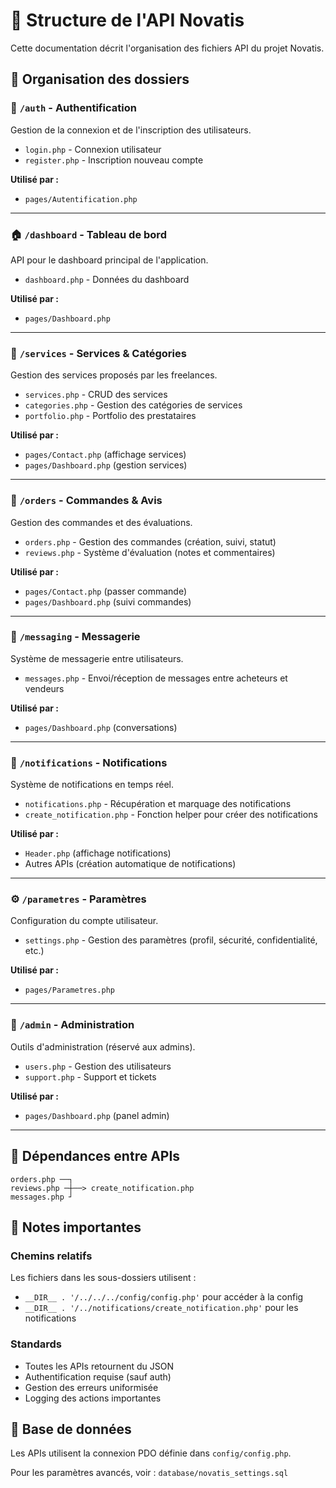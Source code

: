 # 📁 Structure de l'API Novatis

Cette documentation décrit l'organisation des fichiers API du projet Novatis.

## 📂 Organisation des dossiers

### 🔐 `/auth` - Authentification
Gestion de la connexion et de l'inscription des utilisateurs.
- `login.php` - Connexion utilisateur
- `register.php` - Inscription nouveau compte

**Utilisé par :**
- `pages/Autentification.php`

---

### 🏠 `/dashboard` - Tableau de bord
API pour le dashboard principal de l'application.
- `dashboard.php` - Données du dashboard

**Utilisé par :**
- `pages/Dashboard.php`

---

### 💼 `/services` - Services & Catégories
Gestion des services proposés par les freelances.
- `services.php` - CRUD des services
- `categories.php` - Gestion des catégories de services
- `portfolio.php` - Portfolio des prestataires

**Utilisé par :**
- `pages/Contact.php` (affichage services)
- `pages/Dashboard.php` (gestion services)

---

### 🛒 `/orders` - Commandes & Avis
Gestion des commandes et des évaluations.
- `orders.php` - Gestion des commandes (création, suivi, statut)
- `reviews.php` - Système d'évaluation (notes et commentaires)

**Utilisé par :**
- `pages/Contact.php` (passer commande)
- `pages/Dashboard.php` (suivi commandes)

---

### 💬 `/messaging` - Messagerie
Système de messagerie entre utilisateurs.
- `messages.php` - Envoi/réception de messages entre acheteurs et vendeurs

**Utilisé par :**
- `pages/Dashboard.php` (conversations)

---

### 🔔 `/notifications` - Notifications
Système de notifications en temps réel.
- `notifications.php` - Récupération et marquage des notifications
- `create_notification.php` - Fonction helper pour créer des notifications

**Utilisé par :**
- `Header.php` (affichage notifications)
- Autres APIs (création automatique de notifications)

---

### ⚙️ `/parametres` - Paramètres
Configuration du compte utilisateur.
- `settings.php` - Gestion des paramètres (profil, sécurité, confidentialité, etc.)

**Utilisé par :**
- `pages/Parametres.php`

---

### 👥 `/admin` - Administration
Outils d'administration (réservé aux admins).
- `users.php` - Gestion des utilisateurs
- `support.php` - Support et tickets

**Utilisé par :**
- `pages/Dashboard.php` (panel admin)

---

## 🔄 Dépendances entre APIs

```
orders.php ──┐
reviews.php ─┼──> create_notification.php
messages.php ┘
```

## 📝 Notes importantes

### Chemins relatifs
Les fichiers dans les sous-dossiers utilisent :
- `__DIR__ . '/../../../config/config.php'` pour accéder à la config
- `__DIR__ . '/../notifications/create_notification.php'` pour les notifications

### Standards
- Toutes les APIs retournent du JSON
- Authentification requise (sauf auth)
- Gestion des erreurs uniformisée
- Logging des actions importantes

## 🔧 Base de données

Les APIs utilisent la connexion PDO définie dans `config/config.php`.

Pour les paramètres avancés, voir : `database/novatis_settings.sql`
